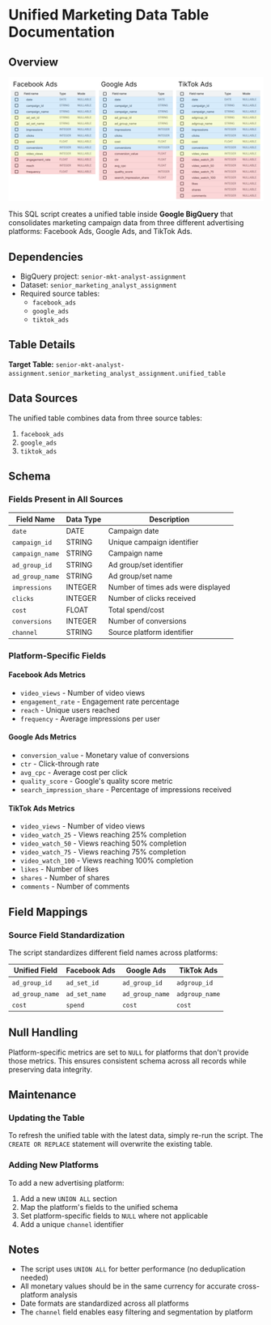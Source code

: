 # Unified Marketing Data Table Documentation

## Overview

![Tables](images/tables.png) 

This SQL script creates a unified table inside **Google BigQuery** that consolidates marketing campaign data from three different advertising platforms: Facebook Ads, Google Ads, and TikTok Ads.

## Dependencies

- BigQuery project: `senior-mkt-analyst-assignment`
- Dataset: `senior_marketing_analyst_assignment`
- Required source tables:
  - `facebook_ads`
  - `google_ads`
  - `tiktok_ads`

## Table Details

**Target Table:** `senior-mkt-analyst-assignment.senior_marketing_analyst_assignment.unified_table`

## Data Sources

The unified table combines data from three source tables:

1. `facebook_ads`
2. `google_ads`
3. `tiktok_ads`

## Schema

### Fields Present in All Sources

| Field Name | Data Type | Description |
|------------|-----------|-------------|
| `date` | DATE | Campaign date |
| `campaign_id` | STRING | Unique campaign identifier |
| `campaign_name` | STRING | Campaign name |
| `ad_group_id` | STRING | Ad group/set identifier |
| `ad_group_name` | STRING | Ad group/set name |
| `impressions` | INTEGER | Number of times ads were displayed |
| `clicks` | INTEGER | Number of clicks received |
| `cost` | FLOAT | Total spend/cost |
| `conversions` | INTEGER | Number of conversions |
| `channel` | STRING | Source platform identifier |

### Platform-Specific Fields

#### Facebook Ads Metrics
- `video_views` - Number of video views
- `engagement_rate` - Engagement rate percentage
- `reach` - Unique users reached
- `frequency` - Average impressions per user

#### Google Ads Metrics
- `conversion_value` - Monetary value of conversions
- `ctr` - Click-through rate
- `avg_cpc` - Average cost per click
- `quality_score` - Google's quality score metric
- `search_impression_share` - Percentage of impressions received

#### TikTok Ads Metrics
- `video_views` - Number of video views
- `video_watch_25` - Views reaching 25% completion
- `video_watch_50` - Views reaching 50% completion
- `video_watch_75` - Views reaching 75% completion
- `video_watch_100` - Views reaching 100% completion
- `likes` - Number of likes
- `shares` - Number of shares
- `comments` - Number of comments

## Field Mappings

### Source Field Standardization

The script standardizes different field names across platforms:

| Unified Field | Facebook Ads | Google Ads | TikTok Ads |
|---------------|--------------|------------|------------|
| `ad_group_id` | `ad_set_id` | `ad_group_id` | `adgroup_id` |
| `ad_group_name` | `ad_set_name` | `ad_group_name` | `adgroup_name` |
| `cost` | `spend` | `cost` | `cost` |

## Null Handling

Platform-specific metrics are set to `NULL` for platforms that don't provide those metrics. This ensures consistent schema across all records while preserving data integrity.

## Maintenance

### Updating the Table

To refresh the unified table with the latest data, simply re-run the script. The `CREATE OR REPLACE` statement will overwrite the existing table.

### Adding New Platforms

To add a new advertising platform:

1. Add a new `UNION ALL` section
2. Map the platform's fields to the unified schema
3. Set platform-specific fields to `NULL` where not applicable
4. Add a unique `channel` identifier

## Notes

- The script uses `UNION ALL` for better performance (no deduplication needed)
- All monetary values should be in the same currency for accurate cross-platform analysis
- Date formats are standardized across all platforms
- The `channel` field enables easy filtering and segmentation by platform
